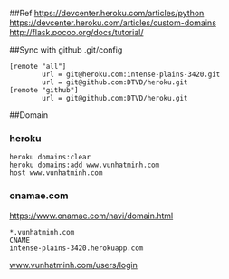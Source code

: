 ##Ref
https://devcenter.heroku.com/articles/python
<br>
https://devcenter.heroku.com/articles/custom-domains
<br>
http://flask.pocoo.org/docs/tutorial/

##Sync with github
.git/config
```
[remote "all"]
        url = git@heroku.com:intense-plains-3420.git
        url = git@github.com:DTVD/heroku.git
[remote "github"]
        url = git@github.com:DTVD/heroku.git
```

##Domain

### heroku
```
heroku domains:clear
heroku domains:add www.vunhatminh.com
host www.vunhatminh.com
```

### onamae.com
https://www.onamae.com/navi/domain.html
```
*.vunhatminh.com
CNAME
intense-plains-3420.herokuapp.com
```


www.vunhatminh.com/users/login
